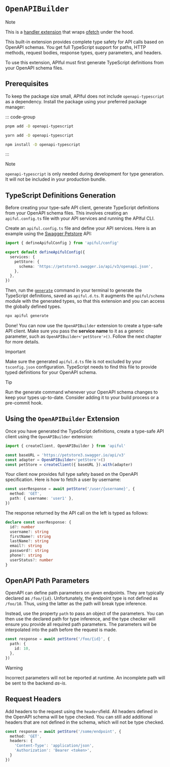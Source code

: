 # `OpenAPIBuilder`

> [!NOTE]
> This is a [handler extension](/guide/custom-extensions#handler-extension) that wraps [ofetch](https://github.com/unjs/ofetch) under the hood.

This built-in extension provides complete type safety for API calls based on OpenAPI schemas. You get full TypeScript support for paths, HTTP methods, request bodies, response types, query parameters, and headers.

To use this extension, APIful must first generate TypeScript definitions from your OpenAPI schema files.

## Prerequisites

To keep the package size small, APIful does not include `openapi-typescript` as a dependency. Install the package using your preferred package manager:

::: code-group
  ```bash [pnpm]
  pnpm add -D openapi-typescript
  ```
  ```bash [yarn]
  yarn add -D openapi-typescript
  ```
  ```bash [npm]
  npm install -D openapi-typescript
  ```
:::

> [!NOTE]
> `openapi-typescript` is only needed during development for type generation. It will not be included in your production bundle.

## TypeScript Definitions Generation

Before creating your type-safe API client, generate TypeScript definitions from your OpenAPI schema files. This involves creating an `apiful.config.ts` file with your API services and running the APIful CLI.

Create an `apiful.config.ts` file and define your API services. Here is an example using the [Swagger Petstore](https://petstore.swagger.io) API:

```ts
import { defineApifulConfig } from 'apiful/config'

export default defineApifulConfig({
  services: {
    petStore: {
      schema: 'https://petstore3.swagger.io/api/v3/openapi.json',
    },
  },
})
```

Then, run the [`generate`](/guide/cli) command in your terminal to generate the TypeScript definitions, saved as `apiful.d.ts`. It augments the `apiful/schema` module with the generated types, so that this extension and you can access the globally defined types.

```sh
npx apiful generate
```

Done! You can now use the `OpenAPIBuilder` extension to create a type-safe API client. Make sure you pass the **service name** to it as a generic parameter, such as `OpenAPIBuilder<'petStore'>()`. Follow the next chapter for more details.

> [!IMPORTANT]
> Make sure the generated `apiful.d.ts` file is not excluded by your `tsconfig.json` configuration. TypeScript needs to find this file to provide typed definitions for your OpenAPI schema.

> [!TIP]
> Run the generate command whenever your OpenAPI schema changes to keep your types up-to-date. Consider adding it to your build process or a pre-commit hook.

## Using the `OpenAPIBuilder` Extension

Once you have generated the TypeScript definitions, create a type-safe API client using the `OpenAPIBuilder` extension:

```ts
import { createClient, OpenAPIBuilder } from 'apiful'

const baseURL = 'https://petstore3.swagger.io/api/v3'
const adapter = OpenAPIBuilder<'petStore'>()
const petStore = createClient({ baseURL }).with(adapter)
```

Your client now provides full type safety based on the OpenAPI specification. Here is how to fetch a user by username:

```ts
const userResponse = await petStore('/user/{username}', {
  method: 'GET',
  path: { username: 'user1' },
})
```

The response returned by the API call on the left is typed as follows:

```ts
declare const userResponse: {
  id?: number
  username?: string
  firstName?: string
  lastName?: string
  email?: string
  password?: string
  phone?: string
  userStatus?: number
}
```

## OpenAPI Path Parameters

OpenAPI can define path parameters on given endpoints. They are typically declared as `/foo/{id}`. Unfortunately, the endpoint type is not defined as `/foo/10`. Thus, using the latter as the path will break type inference.

Instead, use the property `path` to pass an object of the parameters. You can then use the declared path for type inference, and the type checker will ensure you provide all required path parameters. The parameters will be interpolated into the path before the request is made.

```ts
const response = await petStore('/foo/{id}', {
  path: {
    id: 10,
  },
})
```

> [!WARNING]
> Incorrect parameters will not be reported at runtime. An incomplete path will be sent to the backend _as-is_.

## Request Headers

Add headers to the request using the `headers`field. All headers defined in the OpenAPI schema will be type checked. You can still add additional headers that are not defined in the schema, which will not be type checked.

```ts
const response = await petStore('/some/endpoint', {
  method: 'GET',
  headers: {
    'Content-Type': 'application/json',
    'Authorization': 'Bearer <token>',
  }
})
```
